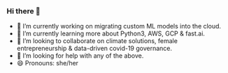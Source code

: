 ### Hi there 👋

- 🔭 I’m currently working on migrating custom ML models into the cloud. 
- 🌱 I’m currently learning more about Python3, AWS, GCP & fast.ai.
- 👯 I’m looking to collaborate on climate solutions, female entrepreneurship & data-driven covid-19 governance.
- 🤔 I’m looking for help with any of the above.
- 😄 Pronouns: she/her
